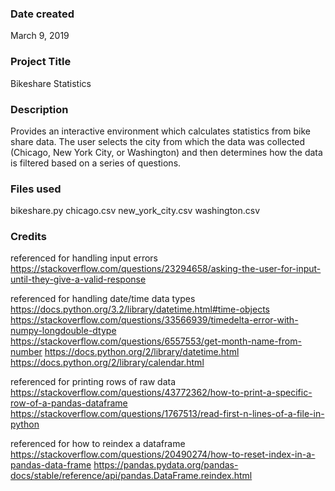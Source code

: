 ### Date created
March 9, 2019

### Project Title
Bikeshare Statistics

### Description
Provides an interactive environment which calculates statistics from bike share data. The user selects the city from which the data was collected (Chicago, New York City, or Washington) and then determines how the data is filtered based on a series of questions.

### Files used
bikeshare.py
chicago.csv
new_york_city.csv
washington.csv

### Credits
referenced for handling input errors
https://stackoverflow.com/questions/23294658/asking-the-user-for-input-until-they-give-a-valid-response

referenced for handling date/time data types
https://docs.python.org/3.2/library/datetime.html#time-objects
https://stackoverflow.com/questions/33566939/timedelta-error-with-numpy-longdouble-dtype
https://stackoverflow.com/questions/6557553/get-month-name-from-number
https://docs.python.org/2/library/datetime.html
https://docs.python.org/2/library/calendar.html

referenced for printing rows of raw data
https://stackoverflow.com/questions/43772362/how-to-print-a-specific-row-of-a-pandas-dataframe
https://stackoverflow.com/questions/1767513/read-first-n-lines-of-a-file-in-python

referenced for how to reindex a dataframe
https://stackoverflow.com/questions/20490274/how-to-reset-index-in-a-pandas-data-frame
https://pandas.pydata.org/pandas-docs/stable/reference/api/pandas.DataFrame.reindex.html
